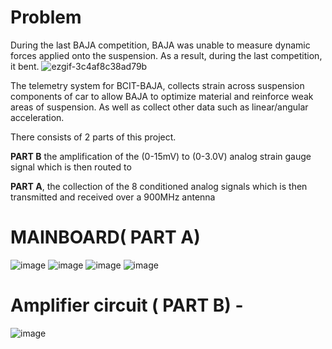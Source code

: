 # Problem 
During the last BAJA competition, BAJA was unable to measure dynamic forces applied onto the suspension. As a result, during the last competition, it bent.
![ezgif-3c4af8c38ad79b](https://github.com/user-attachments/assets/8fe03ef1-5886-4e94-b8d6-ccf3dc3e0c9c)


The telemetry system for BCIT-BAJA, collects strain across suspension components of car to allow BAJA to optimize material and reinforce weak areas of suspension.
As well as collect other data such as linear/angular acceleration.

There consists of 2 parts of this project. 

**PART B** the amplification of the (0-15mV) to (0-3.0V) analog strain gauge signal which is then routed to

**PART A**, the collection of the 8 conditioned analog signals which is then transmitted and received over a 900MHz antenna



# MAINBOARD( PART A)


![image](https://github.com/user-attachments/assets/dc81cf34-a69d-406f-8c19-f821d3af4d6a)
![image](https://github.com/user-attachments/assets/468851e0-d970-4809-af6d-eac6403165c4)
![image](https://github.com/user-attachments/assets/9414f8d5-4f52-4e46-ae3c-9da4bbf92fe5)
![image](https://github.com/user-attachments/assets/fceb3653-d5f6-441f-b3fb-d435e3fac4fa)


# Amplifier circuit ( PART B) - 
![image](https://github.com/user-attachments/assets/a1db2386-22c9-4d49-882a-4685fd6d1d30)
